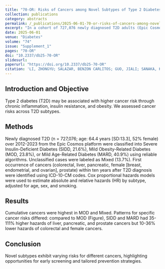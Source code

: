 ```yaml
---
title: "70-OR: Risks of Cancers among Novel Subtypes of Type 2 Diabetes—A Longitudinal Analysis from the United States"
collection: publications
category: abstracts
permalink: /_publications/2025-06-01-70-or-risks-of-cancers-among-novel-subtypes-of-type-2-diabetes
excerpt: "In a cohort of 727,076 newly diagnosed T2D adults (Epic Cosmos, 2012–2023), cancer risks varied by subtype—SIDD and MARD showed higher hazards for liver, pancreatic, and prostate cancers, but lower for colorectal and female cancers compared to MOD."
date: 2025-06-01
venue: "Diabetes"
volume: "74"
issue: "Supplement_1"
pages: "70-OR"
doi: "10.2337/db25-70-OR"
slidesurl:
paperurl: "https://doi.org/10.2337/db25-70-OR"
citation: 'LI, ZHONGYU; SALAZAR, BENZON CARLITOS; GUO, JIALI; SANAKA, KRISHNA O.; VELLANKI, PRIYANTHANMA; ALI, MOHAMMED K.; HOFMEISTER, CRAIG; VARGHESE, JITHIN SAM (2025). "70-OR: Risks of Cancers among Novel Subtypes of Type 2 Diabetes—A Longitudinal Analysis from the United States." <i>Diabetes</i>, 74(Supplement_1): 70-OR. https://doi.org/10.2337/db25-70-OR'
---
```


## Introduction and Objective

Type 2 diabetes (T2D) may be associated with higher cancer risk through chronic inflammation, insulin resistance, and obesity. 
We assessed cancer risks across T2D subtypes.

## Methods

Newly diagnosed T2D (n = 727,076; age: 64.4 years [SD:13.3], 52% female) over 2012-2023 from the Epic Cosmos platform were 
classified into Severe Insulin-Deficient Diabetes (SIDD, 21.6%), Mild Obesity-Related Diabetes (MOD, 23.8%), or Mild 
Age-Related Diabetes (MARD, 40.9%) using reliable algorithms. Unclassified cases were labeled as Mixed (13.7%). First 
occurrence of cancers (colorectal, liver, pancreatic, female [breast, endometrial, and ovarian], prostate) within ten 
years after T2D diagnosis were identified using ICD-10-CM codes. Cox proportional hazards models were used to estimate 
absolute and relative hazards (HR) by subtype, adjusted for age, sex, and smoking.

## Results

Cumulative cancers were highest in MOD and Mixed. Patterns for specific cancer risks differed: compared to MOD (Figure), 
SIDD and MARD had 35-111% higher hazards of liver, pancreatic, and prostate cancers but 10-36% lower hazards of colorectal 
and female cancers.

## Conclusion

Novel subtypes exhibit varying risks for different cancers, highlighting opportunities for early screening and tailored 
prevention strategies.
